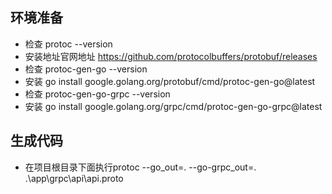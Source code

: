## 环境准备
- 检查 protoc --version
- 安装地址官网地址 https://github.com/protocolbuffers/protobuf/releases
- 检查 protoc-gen-go --version
- 安装 go install google.golang.org/protobuf/cmd/protoc-gen-go@latest
- 检查 protoc-gen-go-grpc --version
- 安装 go install google.golang.org/grpc/cmd/protoc-gen-go-grpc@latest

## 生成代码
- 在项目根目录下面执行protoc --go_out=.  --go-grpc_out=. .\app\grpc\api\api.proto
